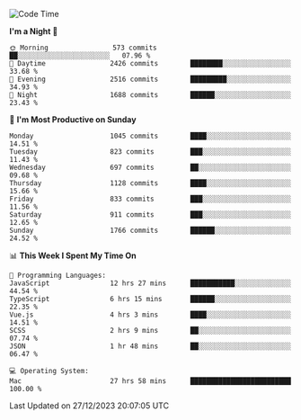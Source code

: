 <!--START_SECTION:waka-->
![Code Time](http://img.shields.io/badge/Code%20Time-3%2C467%20hrs%205%20mins-blue)

**I'm a Night 🦉** 

```text
🌞 Morning                573 commits         ██░░░░░░░░░░░░░░░░░░░░░░░   07.96 % 
🌆 Daytime                2426 commits        ████████░░░░░░░░░░░░░░░░░   33.68 % 
🌃 Evening                2516 commits        █████████░░░░░░░░░░░░░░░░   34.93 % 
🌙 Night                  1688 commits        ██████░░░░░░░░░░░░░░░░░░░   23.43 % 
```
📅 **I'm Most Productive on Sunday** 

```text
Monday                   1045 commits        ████░░░░░░░░░░░░░░░░░░░░░   14.51 % 
Tuesday                  823 commits         ███░░░░░░░░░░░░░░░░░░░░░░   11.43 % 
Wednesday                697 commits         ██░░░░░░░░░░░░░░░░░░░░░░░   09.68 % 
Thursday                 1128 commits        ████░░░░░░░░░░░░░░░░░░░░░   15.66 % 
Friday                   833 commits         ███░░░░░░░░░░░░░░░░░░░░░░   11.56 % 
Saturday                 911 commits         ███░░░░░░░░░░░░░░░░░░░░░░   12.65 % 
Sunday                   1766 commits        ██████░░░░░░░░░░░░░░░░░░░   24.52 % 
```


📊 **This Week I Spent My Time On** 

```text
💬 Programming Languages: 
JavaScript               12 hrs 27 mins      ███████████░░░░░░░░░░░░░░   44.54 % 
TypeScript               6 hrs 15 mins       ██████░░░░░░░░░░░░░░░░░░░   22.35 % 
Vue.js                   4 hrs 3 mins        ████░░░░░░░░░░░░░░░░░░░░░   14.51 % 
SCSS                     2 hrs 9 mins        ██░░░░░░░░░░░░░░░░░░░░░░░   07.74 % 
JSON                     1 hr 48 mins        ██░░░░░░░░░░░░░░░░░░░░░░░   06.47 % 

💻 Operating System: 
Mac                      27 hrs 58 mins      █████████████████████████   100.00 % 
```


 Last Updated on 27/12/2023 20:07:05 UTC
<!--END_SECTION:waka-->
